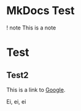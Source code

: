 # MkDocs Test

! note
This is a note

# Test

## Test2

This is a link to [Google](https://www.google.com).

Ei, ei, ei
